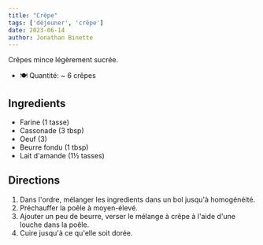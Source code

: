 ```yaml
---
title: "Crêpe"
tags: ['déjeuner', 'crêpe']
date: 2023-06-14
author: Jonathan Binette
---
```


Crêpes mince légèrement sucrée.

- 🍽️ Quantité: ~ 6 crêpes

## Ingredients

- Farine (1 tasse) 
- Cassonade (3 tbsp)
- Oeuf (3)
- Beurre fondu (1 tbsp)
- Lait d'amande (1½ tasses)

## Directions

1. Dans l'ordre, mélanger les ingredients dans un bol jusqu'à homogénéité.
2. Préchauffer la poêle à moyen-élevé.
3. Ajouter un peu de beurre, verser le mélange à crêpe à l'aide d'une louche dans la poêle.
4. Cuire jusqu'à ce qu'elle soit dorée.
